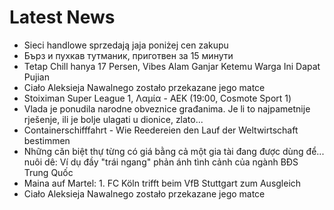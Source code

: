 # Latest News
-  Sieci handlowe sprzedają jaja poniżej cen zakupu
-  Бърз и пухкав тутманик, приготвен за 15 минути
-  Tetap Chill hanya 17 Persen, Vibes Alam Ganjar Ketemu Warga Ini Dapat Pujian
-  Ciało Aleksieja Nawalnego zostało przekazane jego matce
-  Stoiximan Super League 1, Λαμία - ΑΕΚ (19:00, Cosmote Sport 1)
-  Vlada je ponudila narodne obveznice građanima. Je li to najpametnije rješenje, ili je bolje ulagati u dionice, zlato...
-  Containerschifffahrt - Wie Reedereien den Lauf der Weltwirtschaft bestimmen
-  Những căn biệt thự từng có giá bằng cả một gia tài đang được dùng để... nuôi dê: Ví dụ đầy "trái ngang" phản ánh tình cảnh của ngành BĐS Trung Quốc
-  Maina auf Martel: 1. FC Köln trifft beim VfB Stuttgart zum Ausgleich
-  Ciało Aleksieja Nawalnego zostało przekazane jego matce
